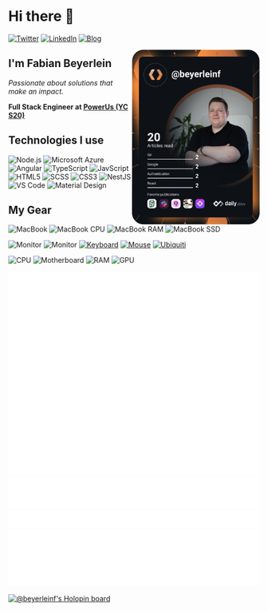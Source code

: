# Hi there 👋

[![Twitter](https://img.shields.io/badge/-@byrln-1DA1F2?style=flat-square&logo=twitter&logoColor=white)](https://twitter.com/byrln) [![LinkedIn](https://img.shields.io/badge/-Fabian%20Beyerlein-0A66C2?style=flat-square&logo=linkedin&logoColor=white)](https://linkedin.com/in/beyerleinf) [![Blog](https://img.shields.io/badge/-Blog-2962FF?style=flat-square&logo=hashnode&logoColor=white)](https://blog.beyerleinf.de)

<div align="left">
  <a href="https://app.daily.dev/beyerleinf" target="_blank">
    <img
      width="256"
      align="right"
      src="https://raw.githubusercontent.com/beyerleinf/beyerleinf/main/devcard.svg"
    />
  </a>
</div>

## I'm Fabian Beyerlein

_Passionate about solutions that make an impact._

**Full Stack Engineer at [PowerUs (YC S20)](https://powerus.de)**

## Technologies I use

![Node.js](https://img.shields.io/badge/-Node.js-339933?style=flat-square&logo=Node.js&logoColor=white) ![Microsoft Azure](https://img.shields.io/badge/Microsoft%20Azure-0078D4?style=flat-square&logo=microsoft-azure) ![Angular](https://img.shields.io/badge/-Angular-DD0031?style=flat-square&logo=angular) ![TypeScript](https://img.shields.io/badge/-TypeScript-3178C6?style=flat-square&logo=typescript&logoColor=white) ![JavScript](https://img.shields.io/badge/-JavScript-F7DF1E?style=flat-square&logo=javascript&logoColor=black) ![HTML5](https://img.shields.io/badge/-HTML5-E34F26?style=flat-square&logo=html5&logoColor=white) ![SCSS](https://img.shields.io/badge/-SCSS-CC6699?style=flat-square&logo=sass&logoColor=white) ![CSS3](https://img.shields.io/badge/-CSS3-1572B6?style=flat-square&logo=css3) ![NestJS](https://img.shields.io/badge/-NestJS-E0234E?style=flat-square&logo=nestjs) ![VS Code](https://img.shields.io/badge/-VS%20Code-007ACC?style=flat-square&logo=visual-studio-code&logoColor=white) ![Material Design](https://img.shields.io/badge/-Material%20Design-757575?style=flat-square&logo=material-design&logoColor=white)

## My Gear

![MacBook](https://img.shields.io/badge/-MacBook%20Pro%2016%20inch-000000?style=flat-square&logo=apple&logoColor=white) ![MacBook CPU](https://img.shields.io/badge/-Intel%20Core%20i7-0071C5?style=flat-square&logo=intel&logoColor=white) ![MacBook RAM](https://img.shields.io/badge/-32GB%20DDR4-000000?style=flat-square&logo=apple&logoColor=white) ![MacBook SSD](https://img.shields.io/badge/-512GB%20SSD-000000?style=flat-square&logo=apple&logoColor=white)

![Monitor](https://img.shields.io/badge/-Nitro%20VG270UPbmiipx-83B81A?style=flat-square&logo=acer&logoColor=white) ![Monitor](https://img.shields.io/badge/-Nitro%20VG270UPbmiipx-83B81A?style=flat-square&logo=acer&logoColor=white) [![Keyboard](https://img.shields.io/badge/-G915%20TKL-00B8FC?style=flat-square&logo=logitech&logoColor=white)](https://www.logitechg.com/en-us/products/gaming-keyboards/g915-tkl-wireless.html) [![Mouse](https://img.shields.io/badge/-MX%20Master%203-00B8FC?style=flat-square&logo=logitech&logoColor=white)](https://www.logitech.com/en-us/products/mice/mx-master-3.html) [![Ubiquiti](https://img.shields.io/badge/-Network%20Gear-0559C9?style=flat-square&logo=ubiquiti&logoColor=white)](https://ui.com)

![CPU](https://img.shields.io/badge/-Ryzen%207%202700X-ED1C24?style=flat-square&logo=amd&logoColor=white) ![Motherboard](https://img.shields.io/badge/-ROG%20Crosshair%20VI%20Hero-000000?style=flat-square&logo=asus&logoColor=white) ![RAM](https://img.shields.io/badge/-32GB%20Corsair%20Vengeance-000000?style=flat-square&logo=corsair&logoColor=white) ![GPU](https://img.shields.io/badge/-GTX%201080-76B900?style=flat-square&logo=nvidia&logoColor=white)

![Metrics](github-metrics.svg)
![Languages](languages.svg)
![Notable Contributions](notable.svg)
![Achievements](achievements.svg)

[![@beyerleinf's Holopin board](https://holopin.io/api/user/board?user=beyerleinf)](https://holopin.io/@beyerleinf)
